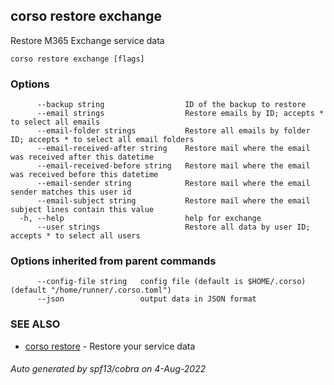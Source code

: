 ## corso restore exchange

Restore M365 Exchange service data

```
corso restore exchange [flags]
```

### Options

```
      --backup string                  ID of the backup to restore
      --email strings                  Restore emails by ID; accepts * to select all emails
      --email-folder strings           Restore all emails by folder ID; accepts * to select all email folders
      --email-received-after string    Restore mail where the email was received after this datetime
      --email-received-before string   Restore mail where the email was received before this datetime
      --email-sender string            Restore mail where the email sender matches this user id
      --email-subject string           Restore mail where the email subject lines contain this value
  -h, --help                           help for exchange
      --user strings                   Restore all data by user ID; accepts * to select all users
```

### Options inherited from parent commands

```
      --config-file string   config file (default is $HOME/.corso) (default "/home/runner/.corso.toml")
      --json                 output data in JSON format
```

### SEE ALSO

* [corso restore](corso_restore.md)	 - Restore your service data

###### Auto generated by spf13/cobra on 4-Aug-2022
